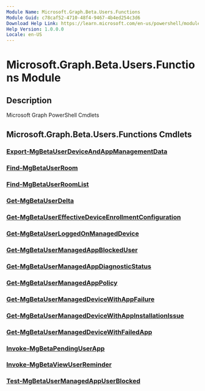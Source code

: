 ```yaml
---
Module Name: Microsoft.Graph.Beta.Users.Functions
Module Guid: c78caf52-4710-48f4-9467-4b4ed254c3d6
Download Help Link: https://learn.microsoft.com/en-us/powershell/module/microsoft.graph.beta.users.functions/?view=graph-powershell-beta
Help Version: 1.0.0.0
Locale: en-US
---
```


# Microsoft.Graph.Beta.Users.Functions Module
## Description
Microsoft Graph PowerShell Cmdlets

## Microsoft.Graph.Beta.Users.Functions Cmdlets
### [Export-MgBetaUserDeviceAndAppManagementData](Export-MgBetaUserDeviceAndAppManagementData.md)

### [Find-MgBetaUserRoom](Find-MgBetaUserRoom.md)

### [Find-MgBetaUserRoomList](Find-MgBetaUserRoomList.md)

### [Get-MgBetaUserDelta](Get-MgBetaUserDelta.md)

### [Get-MgBetaUserEffectiveDeviceEnrollmentConfiguration](Get-MgBetaUserEffectiveDeviceEnrollmentConfiguration.md)

### [Get-MgBetaUserLoggedOnManagedDevice](Get-MgBetaUserLoggedOnManagedDevice.md)

### [Get-MgBetaUserManagedAppBlockedUser](Get-MgBetaUserManagedAppBlockedUser.md)

### [Get-MgBetaUserManagedAppDiagnosticStatus](Get-MgBetaUserManagedAppDiagnosticStatus.md)

### [Get-MgBetaUserManagedAppPolicy](Get-MgBetaUserManagedAppPolicy.md)

### [Get-MgBetaUserManagedDeviceWithAppFailure](Get-MgBetaUserManagedDeviceWithAppFailure.md)

### [Get-MgBetaUserManagedDeviceWithAppInstallationIssue](Get-MgBetaUserManagedDeviceWithAppInstallationIssue.md)

### [Get-MgBetaUserManagedDeviceWithFailedApp](Get-MgBetaUserManagedDeviceWithFailedApp.md)

### [Invoke-MgBetaPendingUserApp](Invoke-MgBetaPendingUserApp.md)

### [Invoke-MgBetaViewUserReminder](Invoke-MgBetaViewUserReminder.md)

### [Test-MgBetaUserManagedAppUserBlocked](Test-MgBetaUserManagedAppUserBlocked.md)




















